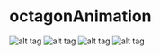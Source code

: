 # octagonAnimation

![alt tag](https://github.com/deelzeek/octagonAnimation/tree/master/images/initial.jpg)
![alt tag](https://github.com/deelzeek/octagonAnimation/tree/master/images/loaded.jpg)
![alt tag](https://github.com/deelzeek/octagonAnimation/tree/master/images/animation.jpg)
![alt tag](https://github.com/deelzeek/octagonAnimation/tree/master/images/animation_full.jpg)
